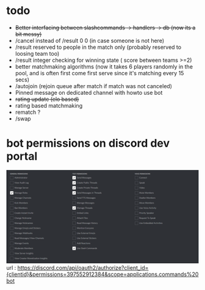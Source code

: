 # todo

- ~~Better interfacing between slashcommands -> handlers -> db (now its a bit messy)~~
- /cancel instead of /result 0 0   (in case someone is not here)
- /result reserved to people in the match only (probably reserved to loosing team too)
- /result integer checking for winning state ( score between teams >=2)
- better matchmaking algorithms (now it takes 6 players randomly in the pool, and is often first come first serve since it's matching every 15 secs)
- /autojoin (rejoin queue after match if match was not canceled)
- Pinned message on dedicated channel with howto use bot
- ~~rating update (elo based)~~
- rating based matchmaking
- rematch ?
- /swap 
# bot permissions on discord dev portal
![image.png](image.png)
url : https://discord.com/api/oauth2/authorize?client_id={clientid}&permissions=397552912384&scope=applications.commands%20bot